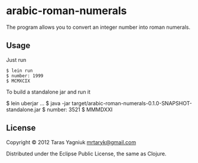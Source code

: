 # arabic-roman-numerals

The program allows you to convert an integer number into roman numerals.

## Usage

Just run

    $ lein run
    $ number: 1999 
    $ MCMXCIX

To build a standalone jar and run it

   $ lein uberjar
   ...
   $ java -jar target/arabic-roman-numerals-0.1.0-SNAPSHOT-standalone.jar
   $ number: 3521
   $ MMMDXXI

## License

Copyright © 2012 Taras Yagniuk <mrtaryk@gmail.com>

Distributed under the Eclipse Public License, the same as Clojure.
